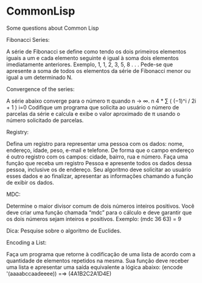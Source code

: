 # CommonLisp
Some questions about Common Lisp

Fibonacci Series:

A série de Fibonacci se define como tendo os dois primeiros elementos iguais a um e
cada elemento seguinte é igual à soma dois elementos imediatamente anteriores.
Exemplo, 1, 1, 2, 3, 5, 8 . . .
Pede-se que apresente a soma de todos os elementos da série de Fibonacci menor ou
igual a um determinado N.


Convergence of the series:

A série abaixo converge para o número π quando n → ∞.
    n
4 * ∑ ( (−1)^i / 2i + 1 )
   i=0
Codifique um programa que solicita ao usuário o número de parcelas da série e calcula
e exibe o valor aproximado de π usando o número solicitado de parcelas.


Registry:

Defina um registro para representar uma pessoa com os dados: nome, endereço,
idade, peso, e-mail e telefone. De forma que o campo endereço é outro registro com
os campos: cidade, bairro, rua e número. Faça uma função que receba um registro
Pessoa e apresente todos os dados dessa pessoa, inclusive os de endereço.
Seu algoritmo deve solicitar ao usuário esses dados e ao finalizar, apresentar as
informações chamando a função de exibir os dados.


MDC:

Determine o maior divisor comum de dois números inteiros positivos. Você deve criar
uma função chamada “mdc” para o cálculo e deve garantir que os dois números sejam
inteiros e positivos. Exemplo:
(mdc 36 63) = 9

Dica: Pesquise sobre o algoritmo de Euclides.


Encoding a List:

Faça um programa que retorne à codificação de uma lista de acordo com a quantidade
de elementos repetidos na mesma. Sua função deve receber uma lista e apresentar uma
saída equivalente a lógica abaixo:
(encode '(aaaabccaadeeee)) =⇒ (4A1B2C2A1D4E)
